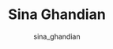 ---
# this is autogenerated: do not edit
title: Sina Ghandian
author: sina_ghandian
layout: author-bio
jobtitle: Research Data Analyst
bio: 
type: member
excerpt: "Sina graduated from UC Berkeley with a B.S. in Bioengineering and a concentration in data science. As an undergraduate, his research laid in the field of clinic"
header:
  teaser: /assets/images/people/bio-ghandian.jpg
papers: 
---